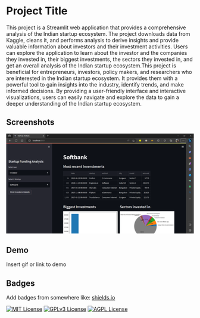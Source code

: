 
# Project Title

This project is a Streamlit web application that provides a comprehensive analysis of the Indian startup ecosystem. The project downloads data from Kaggle, cleans it, and performs analysis to derive insights and provide valuable information about investors and their investment activities. Users can explore the application to learn about the investor and the companies they invested in, their biggest investments, the sectors they invested in, and get an overall analysis of the Indian startup ecosystem.This project is beneficial for entrepreneurs, investors, policy makers, and researchers who are interested in the Indian startup ecosystem. It provides them with a powerful tool to gain insights into the industry, identify trends, and make informed decisions. By providing a user-friendly interface and interactive visualizations, users can easily navigate and explore the data to gain a deeper understanding of the Indian startup ecosystem.
## Screenshots

![App Screenshot](https://github.com/sagar431/Indian_Startup_Dashboard/blob/main/StartUp%20Analysis%20-%20Personal%20-%20Microsoft_%20Edge%204_7_2023%207_44_16%20PM.png)


## Demo

Insert gif or link to demo


## Badges

Add badges from somewhere like: [shields.io](https://shields.io/)

[![MIT License](https://img.shields.io/badge/License-MIT-green.svg)](https://choosealicense.com/licenses/mit/)
[![GPLv3 License](https://img.shields.io/badge/License-GPL%20v3-yellow.svg)](https://opensource.org/licenses/)
[![AGPL License](https://img.shields.io/badge/license-AGPL-blue.svg)](http://www.gnu.org/licenses/agpl-3.0)

